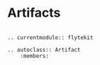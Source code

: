 # Artifacts

```--eval-rst--

.. currentmodule:: flytekit

.. autoclass:: Artifact
    :members:

```